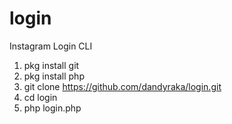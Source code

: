 # login
Instagram Login CLI

1. pkg install git
2. pkg install php
3. git clone https://github.com/dandyraka/login.git
4. cd login
5. php login.php
